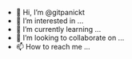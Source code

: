 - 👋 Hi, I’m @gitpanickt
- 👀 I’m interested in ...
- 🌱 I’m currently learning ...
- 💞️ I’m looking to collaborate on ...
- 📫 How to reach me ...

<!---
gitpanickt/gitpanickt is a ✨ special ✨ repository because its `README.md` (this file) appears on your GitHub profile.
You can click the Preview link to take a look at your changes.
--->
